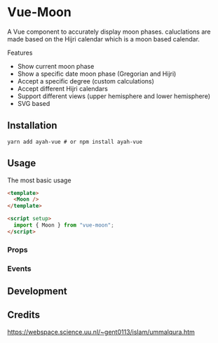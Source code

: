 # Vue-Moon

<!-- TODO: centred screenshot -->

A Vue component to accurately display moon phases. caluclations are made based on the Hijri calendar which is a moon based calendar.

Features

- Show current moon phase
- Show a specific date moon phase (Gregorian and Hijri)
- Accept a specific degree (custom calculations)
- Accept different Hijri calendars
- Support different views (upper hemisphere and lower hemisphere)
- SVG based

<!-- Note about Vue2 and 3 Compatibility -->

## Installation

```
yarn add ayah-vue # or npm install ayah-vue
```

## Usage

The most basic usage

```html
<template>
  <Moon />
</template>

<script setup>
  import { Moon } from "vue-moon";
</script>
```

### Props

### Events

## Development

## Credits

https://webspace.science.uu.nl/~gent0113/islam/ummalqura.htm
